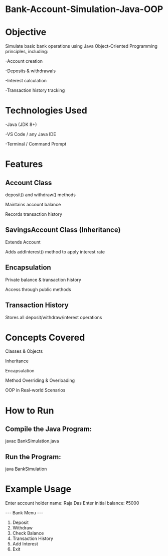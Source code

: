 # Bank-Account-Simulation-Java-OOP

# Objective
Simulate basic bank operations using Java Object-Oriented Programming principles, including:

-Account creation

-Deposits & withdrawals

-Interest calculation

-Transaction history tracking

# Technologies Used
-Java (JDK 8+)

-VS Code / any Java IDE

-Terminal / Command Prompt

# Features
## Account Class

deposit() and withdraw() methods

Maintains account balance

Records transaction history

## SavingsAccount Class (Inheritance)

Extends Account

Adds addInterest() method to apply interest rate

## Encapsulation

Private balance & transaction history

Access through public methods
## Transaction History

Stores all deposit/withdraw/interest operations

# Concepts Covered
Classes & Objects

Inheritance

Encapsulation

Method Overriding & Overloading

OOP in Real-world Scenarios

# How to Run
## Compile the Java Program:
javac BankSimulation.java
## Run the Program:
java BankSimulation

# Example Usage
Enter account holder name: Raja Das
Enter initial balance: ₹5000

--- Bank Menu ---
1. Deposit
2. Withdraw
3. Check Balance
4. Transaction History
5. Add Interest
6. Exit



